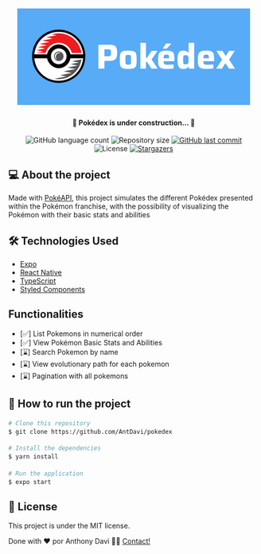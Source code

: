 <h1 align="center">
    <img alt="Pokédex" title="It's Your Route" src="./banner.png" />
</h1>

<h4 align="center"> 
	🚧 Pokédex is under construction... 🚧
</h4>

<p align="center">
  <img alt="GitHub language count" src="https://img.shields.io/github/languages/count/AntDavi/pokedex?color=%2304D361">

  <img alt="Repository size" src="https://img.shields.io/github/repo-size/AntDavi/pokedex">
  
  <a href="https://github.com/AntDavi/it-s-your-Route/commits/master">
    <img alt="GitHub last commit" src="https://img.shields.io/github/last-commit/AntDavi/pokedex">
  </a>

  <img alt="License" src="https://img.shields.io/badge/license-MIT-brightgreen">

   <a href="https://github.com/AntDavi/pokedex/stargazers">
	<img alt="Stargazers" src="https://img.shields.io/github/stars/AntDavi/pokedex?style=social">
   </a>

</p>

## 💻 About the project

Made with [PokéAPI](https://pokeapi.co/), this project simulates the different Pokédex presented within the Pokémon franchise, with the possibility of visualizing the Pokémon with their basic stats and abilities

## 🛠️ Technologies Used

- [Expo](https://expo.io/)
- [React Native](https://reactnative.dev/)
- [TypeScript](https://www.typescriptlang.org/)
- [Styled Components](https://styled-components.com/)

## Functionalities

- [✅] List Pokemons in numerical order
- [✅] View Pokémon Basic Stats and Abilities
- [⌛] Search Pokemon by name
- [⌛] View evolutionary path for each pokemon
- [⌛] Pagination with all pokemons

## 🚀 How to run the project

```bash
# Clone this repository
$ git clone https://github.com/AntDavi/pokedex

# Install the dependencies
$ yarn install

# Run the application
$ expo start
```

## 📝 License

This project is under the MIT license.

Done with ❤️ por Anthony Davi 👋🏽 [Contact!](https://www.linkedin.com/in/antdavi/)

